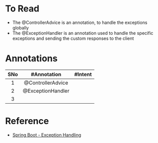 # To Read
* The @ControllerAdvice is an annotation, to handle the exceptions globally
* The @ExceptionHandler is an annotation used to handle the specific exceptions and sending the custom responses to the client

# Annotations
|SNo| #Annotation  | #Intent |
| :---:| :---: | :---: | 
| 1 |@ControllerAdvice  | |
| 2 |@ExceptionHandler  | |
| 3 |  | |

# Reference
* [Spring Boot - Exception Handling](https://www.tutorialspoint.com/spring_boot/spring_boot_exception_handling.htm#:~:text=The%20Controller%20Advice%20class%20to,methods%20in%20this%20class%20file.&text=The%20Product%20Service%20API%20controller,it%20throws%20the%20ProductNotFoundException%20class.)
